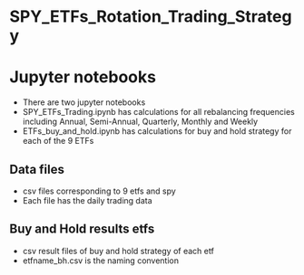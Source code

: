 # SPY_ETFs_Rotation_Trading_Strategy
# Jupyter notebooks
- There are two jupyter notebooks
- SPY_ETFs_Trading.ipynb has calculations for all rebalancing frequencies including Annual, Semi-Annual, Quarterly, Monthly and Weekly
- ETFs_buy_and_hold.ipynb has calculations for buy and hold strategy for each of the 9 ETFs
## Data files
- csv files corresponding to 9 etfs and spy
- Each file has the daily trading data
## Buy and Hold results etfs
- csv result files of buy and hold strategy of each etf
- etfname_bh.csv is the naming convention
